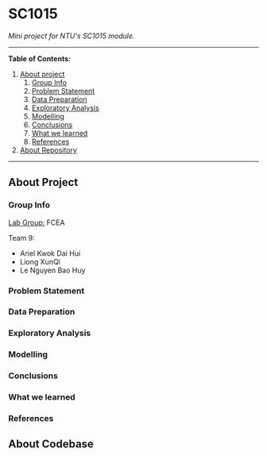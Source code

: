 # SC1015

_Mini project for NTU's SC1015 module._

---

**Table of Contents:**

1. [About project](#about-project)
    1. [Group Info](#group-info)
    2. [Problem Statement](#problem-statement)
    3. [Data Preparation](#data-preparation)
    4. [Exploratory Analysis](#exploratory-analysis)
    5. [Modelling](#modelling)
    6. [Conclusions](#conclusions)
    7. [What we learned](#what-we-learned)
    8. [References](#references)
2. [About Repository](#about-codebase)

---

## About Project

### Group Info
<u>Lab Group:</u> FCEA

Team 9:

- Ariel Kwok Dai Hui
- Liong XunQi
- Le Nguyen Bao Huy

### Problem Statement

### Data Preparation

### Exploratory Analysis

### Modelling

### Conclusions

### What we learned

### References

## About Codebase